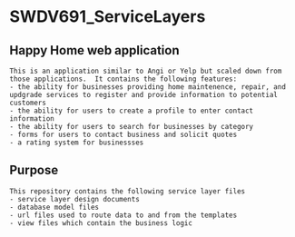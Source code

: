 # SWDV691_ServiceLayers

## Happy Home web application
    This is an application similar to Angi or Yelp but scaled down from those applications.  It contains the following features:
    - the ability for businesses providing home maintenence, repair, and updgrade services to register and provide information to potential customers
    - the ability for users to create a profile to enter contact information
    - the ability for users to search for businesses by category
    - forms for users to contact business and solicit quotes
    - a rating system for businessses

## Purpose
    This repository contains the following service layer files 
    - service layer design documents
    - database model files
    - url files used to route data to and from the templates
    - view files which contain the business logic